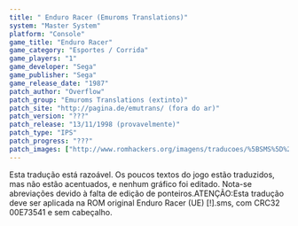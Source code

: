```yaml
---
title: " Enduro Racer (Emuroms Translations)"
system: "Master System"
platform: "Console"
game_title: "Enduro Racer"
game_category: "Esportes / Corrida"
game_players: "1"
game_developer: "Sega"
game_publisher: "Sega"
game_release_date: "1987"
patch_author: "Overflow"
patch_group: "Emuroms Translations (extinto)"
patch_site: "http://pagina.de/emutrans/ (fora do ar)"
patch_version: "???"
patch_release: "13/11/1998 (provavelmente)"
patch_type: "IPS"
patch_progress: "???"
patch_images: ["http://www.romhackers.org/imagens/traducoes/%5BSMS%5D%20Enduro%20Racer%20-%20Emuroms%20Translations%20-%201.png","http://www.romhackers.org/imagens/traducoes/%5BSMS%5D%20Enduro%20Racer%20-%20Emuroms%20Translations%20-%202.png","http://www.romhackers.org/imagens/traducoes/%5BSMS%5D%20Enduro%20Racer%20-%20Emuroms%20Translations%20-%203.png"]
---
```

Esta tradução está razoável. Os poucos textos do jogo estão traduzidos, mas não estão acentuados, e nenhum gráfico foi editado. Nota-se abreviações devido à falta de edição de ponteiros.ATENÇÃO:Esta tradução deve ser aplicada na ROM original Enduro Racer (UE) [!].sms, com CRC32 00E73541 e sem cabeçalho.